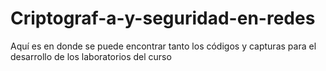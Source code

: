 # Criptograf-a-y-seguridad-en-redes
Aquí es en donde se puede encontrar tanto los códigos y capturas para el desarrollo de los laboratorios del curso
